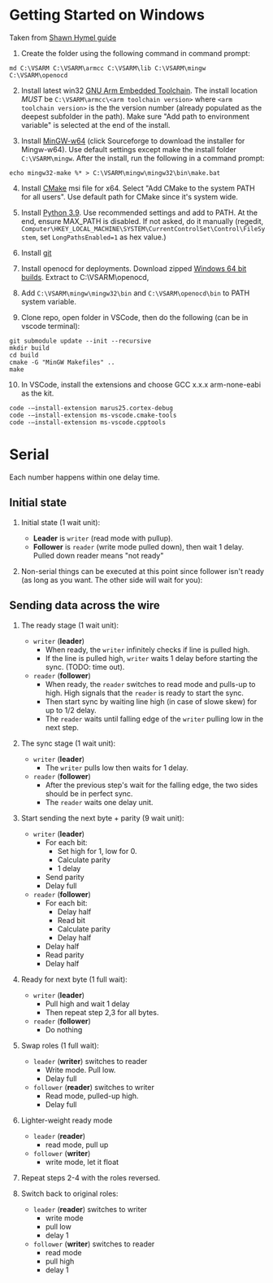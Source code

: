 # Getting Started on Windows
Taken from [Shawn Hymel guide](https://shawnhymel.com/2096/how-to-set-up-raspberry-pi-pico-c-c-toolchain-on-windows-with-vs-code/#Directory_Setup)
1. Create the folder using the following command in command prompt:
```
md C:\VSARM C:\VSARM\armcc C:\VSARM\lib C:\VSARM\mingw C:\VSARM\openocd
```
2. Install latest win32 [GNU Arm Embedded Toolchain](https://developer.arm.com/tools-and-software/open-source-software/developer-tools/gnu-toolchain/gnu-rm/downloads).  The install location *MUST* be `C:\VSARM\armcc\<arm toolchain version>` where `<arm toolchain version>` is the the version number (already populated as the deepest subfolder in the path).  Make sure "Add path to environment variable" is selected at the end of the install. 

3. Install [MinGW-w64](https://www.mingw-w64.org/downloads/#mingw-builds) (click Sourceforge to download the installer for Mingw-w64). Use default settings except make the install folder `C:\VSARM\mingw`.  After the install, run the following in a command prompt:
```
echo mingw32-make %* > C:\VSARM\mingw\mingw32\bin\make.bat
```
4. Install [CMake](https://cmake.org/download/) msi file for x64.  Select "Add CMake to the system PATH for all users".  Use default path for CMake since it's system wide.

5. Install [Python 3.9](https://www.python.org/downloads/). Use recommended settings and add to PATH.  At the end, ensure MAX_PATH is disabled.  If not asked, do it manually (regedit, `Computer\HKEY_LOCAL_MACHINE\SYSTEM\CurrentControlSet\Control\FileSystem`, set `LongPathsEnabled=1` as hex value.)

6.  Install [git](https://git-scm.com/download/win)

7. Install openocd for deployments.  Download zipped [Windows 64 bit builds](https://github.com/xpack-dev-tools/openocd-xpack/releases).  Extract to C:\VSARM\openocd,

8. Add `C:\VSARM\mingw\mingw32\bin` and `C:\VSARM\openocd\bin` to PATH system variable.  

9. Clone repo, open folder in VSCode, then do the following (can be in vscode terminal):
```
git submodule update --init --recursive
mkdir build
cd build
cmake -G "MinGW Makefiles" ..
make
```

10. In VSCode, install the extensions and choose GCC x.x.x arm-none-eabi as the kit.  
```
code -–install-extension marus25.cortex-debug
code -–install-extension ms-vscode.cmake-tools
code -–install-extension ms-vscode.cpptools
```

# Serial
Each number happens within one delay time.

## Initial state
1. Initial state (1 wait unit): 
    - **Leader** is `writer` (read mode with pullup).  
    - **Follower** is `reader` (write mode pulled down), then wait 1 delay.  Pulled down reader means "not ready"

2. Non-serial things can be executed at this point since follower isn't ready (as long as you want.  The other side will wait for you):

## Sending data across the wire
1. The ready stage (1 wait unit):
    - `writer` (**leader**) 
        - When ready, the `writer` infinitely checks if line is pulled high.  
        - If the line is pulled high, `writer` waits 1 delay before starting the sync. (TODO: time out). 
    - `reader` (**follower**)
        - When ready, the `reader` switches to read mode and pulls-up to high.  High signals that the `reader` is ready to start the sync.
        - Then start sync by waiting line high (in case of slowe skew) for up to 1/2 delay.  
        - The `reader` waits until falling edge of the `writer` pulling low in the next step.

2. The sync stage (1 wait unit):
    - `writer` (**leader**) 
        - The `writer` pulls low then waits for 1 delay.
    - `reader` (**follower**)    
        - After the previous step's wait for the falling edge, the two sides should be in perfect sync.  
        - The `reader` waits one delay unit.

3.  Start sending the next byte + parity (9 wait unit):
    - `writer` (**leader**) 
        - For each bit:
            - Set high for 1, low for 0.
            - Calculate parity
            - 1 delay
        - Send parity
        - Delay full
    - `reader` (**follower**)    
        - For each bit:
            - Delay half
            - Read bit
            - Calculate parity
            - Delay half
        - Delay half
        - Read parity
        - Delay half

4.  Ready for next byte (1 full wait):
    - `writer` (**leader**) 
        - Pull high and wait 1 delay
        - Then repeat step 2,3 for all bytes.
    - `reader` (**follower**)
        - Do nothing

5.  Swap roles (1 full wait):
    - `leader` (**writer**) switches to reader
        - Write mode. Pull low.
        - Delay full
    - `follower` (**reader**) switches to writer
        - Read mode, pulled-up high.
        - Delay full

6.  Lighter-weight ready mode
    - `leader` (**reader**) 
        - read mode, pull up
    - `follower` (**writer**) 
        - write mode, let it float
7. Repeat steps 2-4 with the roles reversed.
8. Switch back to original roles:
    - `leader` (**reader**) switches to writer
        - write mode
        - pull low
        - delay 1
    - `follower` (**writer**) switches to reader
        - read mode
        - pull high
        - delay 1


